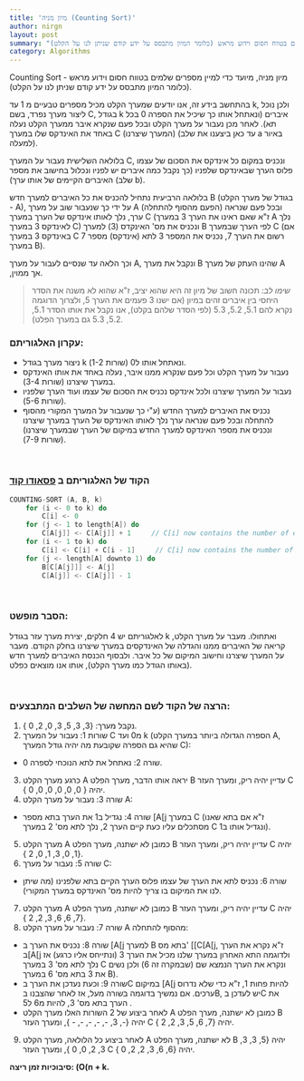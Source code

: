 ```yaml
---
title: 'מיון מניה (Counting Sort)'
author: nirgn
layout: post
summary: "מיון מניה, מיועד כדי למיין מספרים שלמים בטווח חסום וידוע מראש (כלומר המיון מתבסס על ידע קודם שניתן לנו על הקלט)."
category: Algorithms
---
```

Counting Sort - מיון מניה, מיועד כדי למיין מספרים שלמים בטווח חסום וידוע מראש (כלומר המיון מתבסס על ידע קודם שניתן לנו על הקלט).

<!--more-->
<!-- <div class="left">
  <img src="/assets/img/posts/counting-sort/counting-sort-animation.gif" alt="Counting Sort Animation">
</div> -->

בהתחשב בידע זה, אנו יודעים שמערך הקלט מכיל מספרים טבעיים מ 1 עד k, ולכן נוכל ליצור מערך נפרד, בשם C, בגודל k איברים (ונאתחל אותו כך שיכיל את הספרה 0 בכל תא). לאחר מכן נעבור על מערך הקלט ובכל פעם שנקרא איבר ממערך הקלט נעלה באחד את האינדקס שלו במערך C (המערך שיצרנו) (עד כאן ביצענו את שלב a באיור למעלה).

בלולאה השלישית נעבור על המערך C, ונכניס במקום כל אינדקס את הסכום של עצמו פלוס הערך שבאינדקס שלפניו (כך נקבל כמה איברים יש לפניו ונכלול בחישוב את מספר האיברים הקיימים של אותו ערך) (שלב b).

בלולאה הרביעית נתחיל להכניס את כל האיברים למערך חדש B (בגודל של מערך הקלט - A), על ידי כך שנעבור שוב על מערך A (הפעם מהסוף להתחלה) ובכל פעם שנראה ערך, נלך לאותו אינדקס של הערך במערך C (ז"א שאם ראינו את הערך 3 במערך A נלך לאינדקס 3 במערך C) ונכניס את מס' האינקדס (3) למערך B לפי הערך שבמערך C (אם באינדקס 3 במערך C רשום את הערך 7, נכניס את המספר 3 לתא (אינדקס) מספר 7 במערך B).

וכך הלאה עד שנסיים לעבור על מערך A, ונקבל את מערך B שהינו העתק של מערך A ,אך ממוין.

> _שימו לב:_ תכונה חשוב של מיון זה היא שהוא יציב, ז"א שהוא לא משנה את הסדר היחסי בין איברים זהים במיון (אם ישנו 3 פעמים את הערך 5, ולצרוך הדוגמה נקרא להם 5.1, 5.2, 5.3 (לפי הסדר שלהם בקלט), אנו נקבל את אותו הסדר 5.1, 5.2, 5.3 גם במערך הפלט).

### עקרון האלגוריתם:
* ניצור מערך בגודל k ונאתחל אותו ל0 (שורות 1-2).
* נעבור על מערך הקלט וכל פעם שנקרא ממנו איבר, נעלה באחד את אותו האינדקס במערך שיצרנו (שורות 3-4).
* נעבור על המערך שיצרנו ולכל אינדקס נכניס את הסכום של עצמו ועוד הערך שלפניו (שורות 5-6).
* נכניס את האיברים למערך החדש (ע"י כך שנעבור על המערך המקורי מהסוף להתחלה ובכל פעם שנראה ערך נלך לאותו האינדקס של הערך במערך שיצרנו ונכניס את מספר האינדקס למערך החדש במיקום של הערך שבמערך שיצרנו) (שורות 7-9).

&nbsp;

### הקוד של האלגוריתם ב [פסאודו קוד](http://en.wikipedia.org/wiki/Pseudocode)

```c
COUNTING-SORT (A, B, k)
    for (i <- 0 to k) do
        C[i] <- 0
    for (j <- 1 to length[A]) do
        C[A[j]] <- C[A[j]] + 1     // C[i] now contains the number of elements equal to i.
    for (i <- 1 to k) do
        C[i] <- C[i] + C[i - 1]     // C[i] now contains the number of elements less then or equal to i.
    for (j <- length[A] downto 1) do
        B[C[A[j]]] <- A[j]
        C[A[j]] <- C[A[j]] - 1
```

&nbsp;

### הסבר מופשט:

לאלגוריתם יש 4 חלקים, יצירת מערך עזר בגודל k ואתחולו. מעבר על מערך הקלט, קריאה של האיברים ממנו והגדלה של האינדקסים במערך שיצרנו בחלק הקודם. מעבר על המערך שיצרנו וחישוב המיקום של כל איבר. ולבסוף הכנסת האיברים למערך חדש (באותו הגודל כמו מערך הקלט), אותו אנו מוצאים כפלט.

&nbsp;


### הרצה של הקוד לשם המחשה של השלבים המתבצעים:

1. נקבל מערך: {3, 3, 5, 3, 0, 2, 0 }.
2. שורות 1: נעבור על המערך C מ0 ועד k (הספרה הגדולה ביותר במערך הקלט A, שהיא גם הספרה שקובעת מה יהיה גודל המערך C):
  * שורה 2: נאתחל את לתא הנוכחי לספרה 0.
3. כרגע מערך הקלט A יראה אותו הדבר, מערך הפלט B עדיין יהיה ריק, ומערך העזר C יהיה { 0, 0, 0, 0, 0, 0 }.
4. שורה 3: נעבור על מערך הקלט A:
  * שורה 4: נגדיל ב1 את הערך בתא מספר [A[j במערך C (ז"א אם בתא שאנו מסתכלים עליו כעת קיים הערך 2, נלך לתא מס' 2 במערך C ונגדיל אותו ב1).
5. מערך הקלט A כמובן לא ישתנה, מערך הפלט B עדיין יהיה ריק, ומערך העזר C  יהיה {1, 0, 3, 1, 0, 2 }.
6. שורה 5: נעבור על מערך C:
  * שורה 6: נכניס לתא את הערך של עצמו פלוס הערך הקיים בתא שלפנינו (מה שיתן לנו את המיקום בו צריך להיות מס' האינדקס במערך המקורי).
7. מערך הקלט A כמובן לא ישתנה, מערך הפלט B עדיין יהיה ריק, ומערך העזר C  יהיה {7, 6, 6, 3, 2, 2 }.
8. שורה 7: נעבור על מערך הקלט A מהסוף להתחלה:
  * שורה 8: נכניס את הערך ב [A[j למערך B בתא מס' [[C[A[j, ז"א נקרא את הערך ב[A[j ולדוגמה התא האחרון במערך שלנו מכיל את הערך 3 (ונתייחס אליו כרגע) אז נלך לתא מס' 3 במערך C ונקרא את הערך הנמצא שם (שבמקרה זה 6) ולכן נשים את 3 בתא מס' 6 במערך B).
  * שורה 9: וכעת נעדכן את הערך בC במיקום [A[j להיות פחות 1, ז"א כדי שלא נדרוס ערכים. אם נמשיך בדוגמה בשורה מעל, אז לאחר שהצבנו בB, יש לעדכן בC את הערך בתא מס' 3, להיות מ6 ל5 .
  * לאחר ביצוע של 2 השורות האלו מערך הקלט A כמובן לא ישתנה, מערך הפלט B יהיה {-, 3, -, -, -, -, - }, ומערך העזר C יהיה {7, 6, 5, 3, 2, 2 }.
9. לאחר ביצוע כל הלולאה, מערך הקלט A לא ישתנה, מערך הפלט B יהיה {5, 3, 3, 3, 2, 0, 0 }, ומערך העזר C יהיה {6, 6, 3, 2, 2, 0 }.

**סיבוכיות זמן ריצה: (O(n + k.**
